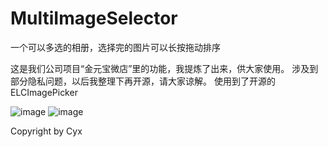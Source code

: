 # MultiImageSelector
一个可以多选的相册，选择完的图片可以长按拖动排序

这是我们公司项目“金元宝微店”里的功能，我提炼了出来，供大家使用。
涉及到部分隐私问题，以后我整理下再开源，请大家谅解。
使用到了开源的ELCImagePicker

![image](https://github.com/chengyifly/MultiImageSelector/blob/master/screenshots1.gif)
![image](https://github.com/chengyifly/MultiImageSelector/blob/master/screenshots2.gif)


Copyright by Cyx
